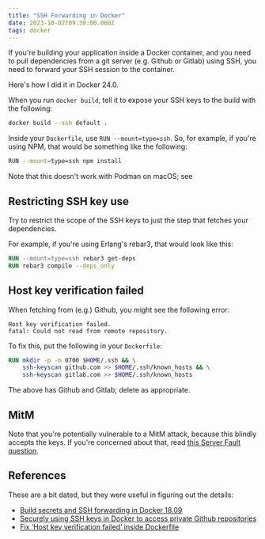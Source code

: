 ```yaml
---
title: "SSH Forwarding in Docker"
date: 2023-10-02T09:38:00.000Z
tags: docker
---
```


If you're building your application inside a Docker container, and you need to pull dependencies from a git server (e.g.
Github or Gitlab) using SSH, you need to forward your SSH session to the container.

Here's how I did it in Docker 24.0.

When you run `docker build`, tell it to expose your SSH keys to the build with the following:

```sh
docker build --ssh default .
```

Inside your `Dockerfile`, use `RUN --mount=type=ssh`. So, for example, if you're using NPM, that would be something like
the following:

```sh
RUN --mount=type=ssh npm install
```

<div class="callout callout-warning" markdown="span">
Note that this doesn't work with Podman on macOS; see <https://github.com/containers/podman/issues/14074>
</div>

## Restricting SSH key use

Try to restrict the scope of the SSH keys to just the step that fetches your dependencies.

For example, if you're using Erlang's rebar3, that would look like this:

```dockerfile
RUN --mount=type=ssh rebar3 get-deps
RUN rebar3 compile --deps_only
```

## Host key verification failed

When fetching from (e.g.) Github, you might see the following error:

```
Host key verification failed.
fatal: Could not read from remote repository.
```

To fix this, put the following in your `Dockerfile`:

```dockerfile
RUN mkdir -p -m 0700 $HOME/.ssh && \
    ssh-keyscan github.com >> $HOME/.ssh/known_hosts && \
    ssh-keyscan gitlab.com >> $HOME/.ssh/known_hosts
```

The above has Github and Gitlab; delete as appropriate.

## MitM

Note that you're potentially vulnerable to a MitM attack, because this blindly accepts the keys. If you're concerned
about that, read [this Server Fault
question](https://serverfault.com/questions/856194/securely-add-a-host-e-g-github-to-the-ssh-known-hosts-file).

## References

These are a bit dated, but they were useful in figuring out the details:

- [Build secrets and SSH forwarding in Docker 18.09](https://medium.com/@tonistiigi/build-secrets-and-ssh-forwarding-in-docker-18-09-ae8161d066)
- [Securely using SSH keys in Docker to access private Github repositories](https://www.fastruby.io/blog/docker/docker-ssh-keys.html)
- [Fix ‘Host key verification failed’ inside Dockerfile](https://medium.com/@marius.rad/fix-host-key-verification-failed-inside-dockerfile-a906cd77066b)
